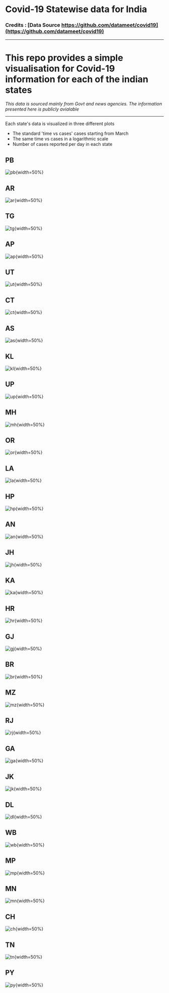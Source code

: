 # Covid-19 Statewise data for India

### Credits : [Data Source https://github.com/datameet/covid19](https://github.com/datameet/covid19)

---

# This repo provides a simple visualisation for Covid-19 information for each of the indian states

*This data is sourced mainly from Govt and news agencies. The information presented here is publicly avialable*

---

Each state's data is visualized in three different plots

- The standard 'time vs cases' cases starting from March
- The same time vs cases in a logarithmic scale
- Number of cases reported per day in each state

## PB 
![pb](plots/pb.png){width=50%}

## AR 
![ar](plots/ar.png){width=50%}

## TG 
![tg](plots/tg.png){width=50%}

## AP 
![ap](plots/ap.png){width=50%}

## UT 
![ut](plots/ut.png){width=50%}

## CT 
![ct](plots/ct.png){width=50%}

## AS 
![as](plots/as.png){width=50%}

## KL 
![kl](plots/kl.png){width=50%}

## UP 
![up](plots/up.png){width=50%}

## MH 
![mh](plots/mh.png){width=50%}

## OR 
![or](plots/or.png){width=50%}

## LA 
![la](plots/la.png){width=50%}

## HP 
![hp](plots/hp.png){width=50%}

## AN 
![an](plots/an.png){width=50%}

## JH 
![jh](plots/jh.png){width=50%}

## KA 
![ka](plots/ka.png){width=50%}

## HR 
![hr](plots/hr.png){width=50%}

## GJ 
![gj](plots/gj.png){width=50%}

## BR 
![br](plots/br.png){width=50%}

## MZ 
![mz](plots/mz.png){width=50%}

## RJ 
![rj](plots/rj.png){width=50%}

## GA 
![ga](plots/ga.png){width=50%}

## JK 
![jk](plots/jk.png){width=50%}

## DL 
![dl](plots/dl.png){width=50%}

## WB 
![wb](plots/wb.png){width=50%}

## MP 
![mp](plots/mp.png){width=50%}

## MN 
![mn](plots/mn.png){width=50%}

## CH 
![ch](plots/ch.png){width=50%}

## TN 
![tn](plots/tn.png){width=50%}

## PY 
![py](plots/py.png){width=50%}

